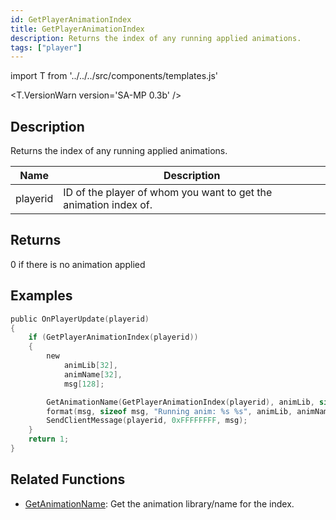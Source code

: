 ```yaml
---
id: GetPlayerAnimationIndex
title: GetPlayerAnimationIndex
description: Returns the index of any running applied animations.
tags: ["player"]
---
```


import T from '../../../src/components/templates.js'

<T.VersionWarn version='SA-MP 0.3b' />

## Description

Returns the index of any running applied animations.

| Name     | Description                                                      |
| -------- | ---------------------------------------------------------------- |
| playerid | ID of the player of whom you want to get the animation index of. |

## Returns

0 if there is no animation applied

## Examples

```c
public OnPlayerUpdate(playerid)
{
    if (GetPlayerAnimationIndex(playerid))
    {
        new
            animLib[32],
            animName[32],
            msg[128];

        GetAnimationName(GetPlayerAnimationIndex(playerid), animLib, sizeof animLib, animName, sizeof animName);
        format(msg, sizeof msg, "Running anim: %s %s", animLib, animName);
        SendClientMessage(playerid, 0xFFFFFFFF, msg);
    }
    return 1;
}
```

## Related Functions

- [GetAnimationName](GetAnimationName): Get the animation library/name for the index.
